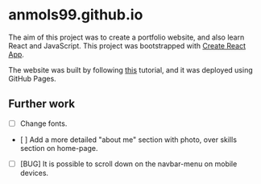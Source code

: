 # anmols99.github.io

The aim of this project was to create a portfolio website, and also learn React and JavaScript. This project was bootstrapped with [Create React App](https://github.com/facebook/create-react-app).

The website was built by following [this](https://www.youtube.com/watch?v=x7mwVn2z3Sk) tutorial, and it was deployed using GitHub Pages.

## Further work

- [ ] Change fonts.
- [ ] Add a more detailed "about me" section with photo, over skills section on home-page.
- [ ] [BUG] It is possible to scroll down on the navbar-menu on mobile devices.
